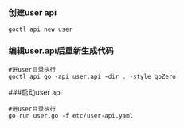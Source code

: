 ### 创建user api
```goctl api new user```
### 编辑user.api后重新生成代码
```
#进user目录执行
goctl api go -api user.api -dir . -style goZero
```
###启动user api
```
#进user目录执行
go run user.go -f etc/user-api.yaml 
```
